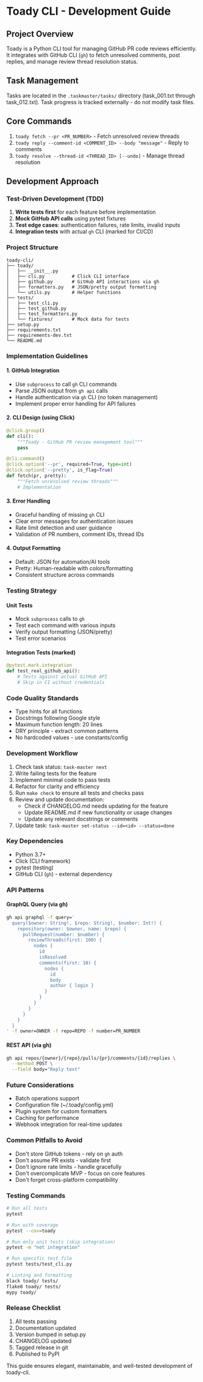 # Toady CLI - Development Guide

## Project Overview
Toady is a Python CLI tool for managing GitHub PR code reviews efficiently. It integrates with GitHub CLI (`gh`) to fetch unresolved comments, post replies, and manage review thread resolution status.

## Task Management
Tasks are located in the `.taskmaster/tasks/` directory (task_001.txt through task_012.txt). Task progress is tracked externally - do not modify task files.

## Core Commands
1. `toady fetch --pr <PR_NUMBER>` - Fetch unresolved review threads
2. `toady reply --comment-id <COMMENT_ID> --body "message"` - Reply to comments
3. `toady resolve --thread-id <THREAD_ID> [--undo]` - Manage thread resolution

## Development Approach

### Test-Driven Development (TDD)
1. **Write tests first** for each feature before implementation
2. **Mock GitHub API calls** using pytest fixtures
3. **Test edge cases**: authentication failures, rate limits, invalid inputs
4. **Integration tests** with actual `gh` CLI (marked for CI/CD)

### Project Structure
```
toady-cli/
├── toady/
│   ├── __init__.py
│   ├── cli.py          # Click CLI interface
│   ├── github.py       # GitHub API interactions via gh
│   ├── formatters.py   # JSON/pretty output formatting
│   └── utils.py        # Helper functions
├── tests/
│   ├── test_cli.py
│   ├── test_github.py
│   ├── test_formatters.py
│   └── fixtures/       # Mock data for tests
├── setup.py
├── requirements.txt
├── requirements-dev.txt
└── README.md
```

### Implementation Guidelines

#### 1. GitHub Integration
- Use `subprocess` to call `gh` CLI commands
- Parse JSON output from `gh api` calls
- Handle authentication via `gh` CLI (no token management)
- Implement proper error handling for API failures

#### 2. CLI Design (using Click)
```python
@click.group()
def cli():
    """Toady - GitHub PR review management tool"""
    pass

@cli.command()
@click.option('--pr', required=True, type=int)
@click.option('--pretty', is_flag=True)
def fetch(pr, pretty):
    """Fetch unresolved review threads"""
    # Implementation
```

#### 3. Error Handling
- Graceful handling of missing `gh` CLI
- Clear error messages for authentication issues
- Rate limit detection and user guidance
- Validation of PR numbers, comment IDs, thread IDs

#### 4. Output Formatting
- Default: JSON for automation/AI tools
- Pretty: Human-readable with colors/formatting
- Consistent structure across commands

### Testing Strategy

#### Unit Tests
- Mock `subprocess` calls to `gh`
- Test each command with various inputs
- Verify output formatting (JSON/pretty)
- Test error scenarios

#### Integration Tests (marked)
```python
@pytest.mark.integration
def test_real_github_api():
    # Tests against actual GitHub API
    # Skip in CI without credentials
```

### Code Quality Standards
- Type hints for all functions
- Docstrings following Google style
- Maximum function length: 20 lines
- DRY principle - extract common patterns
- No hardcoded values - use constants/config

### Development Workflow
1. Check task status: `task-master next`
2. Write failing tests for the feature
3. Implement minimal code to pass tests
4. Refactor for clarity and efficiency
5. Run `make check` to ensure all tests and checks pass
6. Review and update documentation:
   - Check if CHANGELOG.md needs updating for the feature
   - Update README.md if new functionality or usage changes
   - Update any relevant docstrings or comments
7. Update task: `task-master set-status --id=<id> --status=done`

### Key Dependencies
- Python 3.7+
- Click (CLI framework)
- pytest (testing)
- GitHub CLI (`gh`) - external dependency

### API Patterns

#### GraphQL Query (via gh)
```bash
gh api graphql -f query='
  query($owner: String!, $repo: String!, $number: Int!) {
    repository(owner: $owner, name: $repo) {
      pullRequest(number: $number) {
        reviewThreads(first: 100) {
          nodes {
            id
            isResolved
            comments(first: 10) {
              nodes {
                id
                body
                author { login }
              }
            }
          }
        }
      }
    }
  }
' -f owner=OWNER -f repo=REPO -f number=PR_NUMBER
```

#### REST API (via gh)
```bash
gh api repos/{owner}/{repo}/pulls/{pr}/comments/{id}/replies \
  --method POST \
  --field body="Reply text"
```

### Future Considerations
- Batch operations support
- Configuration file (~/.toady/config.yml)
- Plugin system for custom formatters
- Caching for performance
- Webhook integration for real-time updates

### Common Pitfalls to Avoid
- Don't store GitHub tokens - rely on `gh` auth
- Don't assume PR exists - validate first
- Don't ignore rate limits - handle gracefully
- Don't overcomplicate MVP - focus on core features
- Don't forget cross-platform compatibility

### Testing Commands
```bash
# Run all tests
pytest

# Run with coverage
pytest --cov=toady

# Run only unit tests (skip integration)
pytest -m "not integration"

# Run specific test file
pytest tests/test_cli.py

# Linting and formatting
black toady/ tests/
flake8 toady/ tests/
mypy toady/
```

### Release Checklist
1. All tests passing
2. Documentation updated
3. Version bumped in setup.py
4. CHANGELOG updated
5. Tagged release in git
6. Published to PyPI

This guide ensures elegant, maintainable, and well-tested development of toady-cli.
